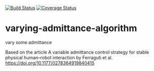 [![Build Status](https://travis-ci.org/frdedynamics/varying-admittance-algorithm.svg?branch=master)](https://travis-ci.org/frdedynamics/varying-admittance-algorithm) [![Coverage Status](https://coveralls.io/repos/github/frdedynamics/varying-admittance-algorithm/badge.svg?branch=master)](https://coveralls.io/github/frdedynamics/varying-admittance-algorithm?branch=master)

# varying-admittance-algorithm

vary some admittance

Based on the article A variable admittance control strategy for
stable physical human–robot interaction by Ferraguti et al.
https://doi.org/10.1177/0278364919840415
